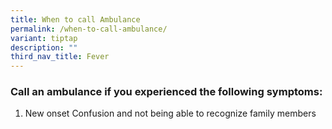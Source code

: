 ```yaml
---
title: When to call Ambulance
permalink: /when-to-call-ambulance/
variant: tiptap
description: ""
third_nav_title: Fever
---
```

<h3>Call an ambulance if you experienced the following symptoms:</h3>
<p></p>
<ol data-tight="true" class="tight">
<li>
<p>New onset Confusion and not being able to recognize family members</p>
</li>
</ol>
<p></p>